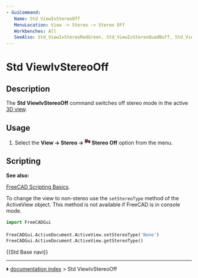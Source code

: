 ```yaml
---
- GuiCommand:
   Name: Std ViewIvStereoOff
   MenuLocation: View -> Stereo -> Stereo Off
   Workbenches: All
   SeeAlso: Std_ViewIvStereoRedGreen, Std_ViewIvStereoQuadBuff, Std_ViewIvStereoInterleavedRows, Std_ViewIvStereoInterleavedColumns
---
```


# Std ViewIvStereoOff

## Description

The **Std ViewIvStereoOff** command switches off stereo mode in the active [3D view](3D_view.md).

## Usage

1.  Select the **View → Stereo → <img src="images/Std_ViewIvStereoOff.svg" width=16px> Stereo Off** option from the menu.

## Scripting


**See also:**

[FreeCAD Scripting Basics](FreeCAD_Scripting_Basics.md).

To change the view to non-stereo use the `setStereoType` method of the ActiveView object. This method is not available if FreeCAD is in console mode.

 
```python
import FreeCADGui

FreeCADGui.ActiveDocument.ActiveView.setStereoType('None')
FreeCADGui.ActiveDocument.ActiveView.getStereoType()
```




 {{Std Base navi}}



---
⏵ [documentation index](../README.md) > Std ViewIvStereoOff
